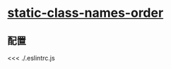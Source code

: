 
# [static-class-names-order](https://eslint.vuejs.org/rules/static-class-names-order.html)

## 配置

<<< ./.eslintrc.js
        